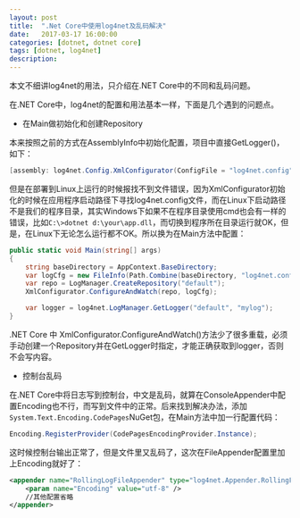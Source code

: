 ```yaml
---
layout: post
title:  ".Net Core中使用log4net及乱码解决"
date:   2017-03-17 16:00:00
categories: [dotnet, dotnet core]
tags: [dotnet, log4net]
description: 
---
```


本文不细讲log4net的用法，只介绍在.NET Core中的不同和乱码问题。

<!--more-->

在.NET Core中，log4net的配置和用法基本一样，下面是几个遇到的问题点。

* 在Main做初始化和创建Repository

本来按照之前的方式在AssemblyInfo中初始化配置，项目中直接GetLogger()，如下：

```csharp
[assembly: log4net.Config.XmlConfigurator(ConfigFile = "log4net.config", Watch = true)]
```

但是在部署到Linux上运行的时候报找不到文件错误，因为XmlConfigurator初始化的时候在应用程序启动路径下寻找log4net.config文件，而在Linux下启动路径不是我们的程序目录，其实Windows下如果不在程序目录使用cmd也会有一样的错误，比如```C:\>dotnet d:\your\app.dll```，而切换到程序所在目录运行就OK，但是，在Linux下无论怎么运行都不OK。所以换为在Main方法中配置：

```csharp
public static void Main(string[] args)
{
    string baseDirectory = AppContext.BaseDirectory;
    var logCfg = new FileInfo(Path.Combine(baseDirectory, "log4net.config"));
    var repo = LogManager.CreateRepository("default");
    XmlConfigurator.ConfigureAndWatch(repo, logCfg);

    var logger = log4net.LogManager.GetLogger("default", "mylog");
}
```

.NET Core 中 XmlConfigurator.ConfigureAndWatch()方法少了很多重载，必须手动创建一个Repository并在GetLogger时指定，才能正确获取到logger，否则不会写内容。

* 控制台乱码

在.NET Core中将日志写到控制台，中文是乱码，就算在ConsoleAppender中配置Encoding也不行，而写到文件中的正常。后来找到解决办法，添加```System.Text.Encoding.CodePages```NuGet包，在Main方法中加一行配置代码：

```csharp
Encoding.RegisterProvider(CodePagesEncodingProvider.Instance);
```

这时候控制台输出正常了，但是文件里又乱码了，这次在FileAppender配置里加上Encoding就好了：

```xml
<appender name="RollingLogFileAppender" type="log4net.Appender.RollingFileAppender">
    <param name="Encoding" value="utf-8" />
    //其他配置省略
</appender>
```